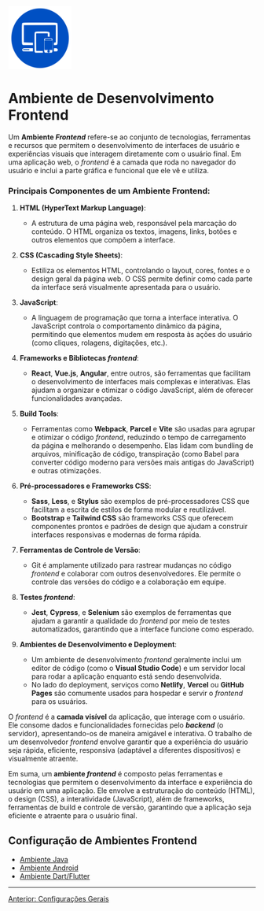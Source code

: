 <p><img src="../images/frontend-blue.png" width=128 /></p>

# **Ambiente de Desenvolvimento Frontend**

Um **Ambiente _Frontend_** refere-se ao conjunto de tecnologias, ferramentas e recursos que permitem o desenvolvimento de interfaces de usuário e experiências visuais que interagem diretamente com o usuário final. Em uma aplicação web, o _frontend_ é a camada que roda no navegador do usuário e inclui a parte gráfica e funcional que ele vê e utiliza.

### Principais Componentes de um Ambiente Frontend:

1. **HTML (HyperText Markup Language)**:
   - A estrutura de uma página web, responsável pela marcação do conteúdo. O HTML organiza os textos, imagens, links, botões e outros elementos que compõem a interface.

2. **CSS (Cascading Style Sheets)**:
   - Estiliza os elementos HTML, controlando o layout, cores, fontes e o design geral da página web. O CSS permite definir como cada parte da interface será visualmente apresentada para o usuário.

3. **JavaScript**:
   - A linguagem de programação que torna a interface interativa. O JavaScript controla o comportamento dinâmico da página, permitindo que elementos mudem em resposta às ações do usuário (como cliques, rolagens, digitações, etc.).

4. **Frameworks e Bibliotecas _frontend_**:
   - **React**, **Vue.js**, **Angular**, entre outros, são ferramentas que facilitam o desenvolvimento de interfaces mais complexas e interativas. Elas ajudam a organizar e otimizar o código JavaScript, além de oferecer funcionalidades avançadas.
   
5. **Build Tools**:
   - Ferramentas como **Webpack**, **Parcel** e **Vite** são usadas para agrupar e otimizar o código _frontend_, reduzindo o tempo de carregamento da página e melhorando o desempenho. Elas lidam com bundling de arquivos, minificação de código, transpiração (como Babel para converter código moderno para versões mais antigas do JavaScript) e outras otimizações.

6. **Pré-processadores e Frameworks CSS**:
   - **Sass**, **Less**, e **Stylus** são exemplos de pré-processadores CSS que facilitam a escrita de estilos de forma modular e reutilizável.
   - **Bootstrap** e **Tailwind CSS** são frameworks CSS que oferecem componentes prontos e padrões de design que ajudam a construir interfaces responsivas e modernas de forma rápida.

7. **Ferramentas de Controle de Versão**:
   - Git é amplamente utilizado para rastrear mudanças no código _frontend_ e colaborar com outros desenvolvedores. Ele permite o controle das versões do código e a colaboração em equipe.

8. **Testes _frontend_**:
   - **Jest**, **Cypress**, e **Selenium** são exemplos de ferramentas que ajudam a garantir a qualidade do _frontend_ por meio de testes automatizados, garantindo que a interface funcione como esperado.

9. **Ambientes de Desenvolvimento e Deployment**:
   - Um ambiente de desenvolvimento _frontend_ geralmente inclui um editor de código (como o **Visual Studio Code**) e um servidor local para rodar a aplicação enquanto está sendo desenvolvida.
   - No lado do deployment, serviços como **Netlify**, **Vercel** ou **GitHub Pages** são comumente usados para hospedar e servir o _frontend_ para os usuários.

O _frontend_ é a **camada visível** da aplicação, que interage com o usuário. Ele consome dados e funcionalidades fornecidas pelo **_backend_** (o servidor), apresentando-os de maneira amigável e interativa. O trabalho de um desenvolvedor _frontend_ envolve garantir que a experiência do usuário seja rápida, eficiente, responsiva (adaptável a diferentes dispositivos) e visualmente atraente.

Em suma, um **ambiente _frontend_** é composto pelas ferramentas e tecnologias que permitem o desenvolvimento da interface e experiência do usuário em uma aplicação. Ele envolve a estruturação do conteúdo (HTML), o design (CSS), a interatividade (JavaScript), além de frameworks, ferramentas de build e controle de versão, garantindo que a aplicação seja eficiente e atraente para o usuário final.

## Configuração de Ambientes Frontend

- [Ambiente Java](./frontend-java.md)
- [Ambiente Android](./frontend-android.md)
- [Ambiente Dart/Flutter](./frontend-flutter.md)

---
[Anterior: Configurações Gerais](../README.md)

